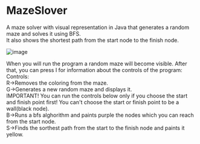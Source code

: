 # MazeSlover
A maze solver with visual representation in Java that generates a random maze and solves it using BFS.<br />
It also shows the shortest path from the start node to the finish node. 


![image](https://github.com/antonio03311salajan/MazeSlover/assets/112022895/8644e6de-4e66-4ff1-b839-4486e39c2f0d)

When you will run the program a random maze will become visible. After that, you can press I for information about the controls of the program:<br />
Controls:<br />
R->Removes the coloring from the maze.<br />
G->Generates a new random maze and displays it.<br />
IMPORTANT! You can run the controls below only if you choose the start and finish point first! You can't choose the start or finish point to be a wall(black node).<br />
B->Runs a bfs alghorithm and paints purple the nodes which you can reach from the start node.<br />
S->Finds the sorthest path from the start to the finish node and paints it yellow.<br />

